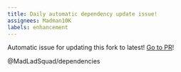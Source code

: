 ```yaml
---
title: Daily automatic dependency update issue!
assignees: Madman10K
labels: enhancement
---
```

Automatic issue for updating this fork to latest! [Go to PR](https://github.com/MadLadSquad/ImGuizmo/compare/master...CedricGuillemet:ImGuizmo:master)!

@MadLadSquad/dependencies 

